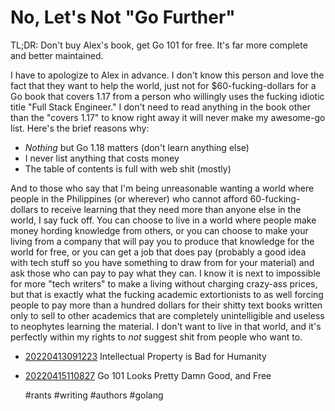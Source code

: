# No, Let's Not "Go Further"

TL;DR: Don't buy Alex's book, get Go 101 for free. It's far more
complete and better maintained.

I have to apologize to Alex in advance. I don't know this person and
love the fact that they want to help the world, just not for
\$60-fucking-dollars for a Go book that covers 1.17 from a person who
willingly uses the fucking idiotic title "Full Stack Engineer." I don't
need to read anything in the book other than the "covers 1.17" to know
right away it will never make my awesome-go list. Here's the brief
reasons why:

* *Nothing* but Go 1.18 matters (don't learn anything else)
* I never list anything that costs money
* The table of contents is full with web shit (mostly)

And to those who say that I'm being unreasonable wanting a world where
people in the Philippines (or wherever) who cannot afford
60-fucking-dollars to receive learning that they need more than anyone
else in the world, I say fuck off. You can choose to live in a world
where people make money hording knowledge from others, or you can choose
to make your living from a company that will pay you to produce that
knowledge for the world for free, or you can get a job that does pay
(probably a good idea with tech stuff so you have something to draw from
for your material) and ask those who can pay to pay what they can. I
know it is next to impossible for more "tech writers" to make a living
without charging crazy-ass prices, but that is exactly what the fucking
academic extortionists to as well forcing people to pay more than a
hundred dollars for their shitty text books written only to sell to
other academics that are completely unintelligible and useless to
neophytes learning the material. I don't want to live in that world, and
it's perfectly within my rights to *not* suggest shit from people who
want to.

* [20220413091223](/20220413091223/) Intellectual Property is Bad for Humanity
* [20220415110827](/20220415110827/) Go 101 Looks Pretty Damn Good, and Free

    #rants #writing #authors #golang
